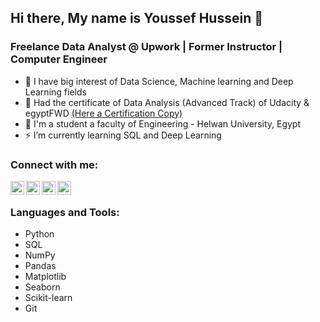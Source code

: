 ## Hi there, My name is Youssef Hussein 👋

### Freelance Data Analyst @ Upwork | Former Instructor | Computer Engineer

- 🥅 I have big interest of Data Science, Machine learning and Deep Learning fields
- 🌱 Had the certificate of Data Analysis (Advanced Track) of Udacity & egyptFWD [(Here a Certification Copy)](https://www.google.com/)
- 🔭 I'm a student a faculty of Engineering - Helwan University, Egypt
- ⚡ I’m currently learning SQL and Deep Learning

### Connect with me:
[<img align="left" width="22px" src="https://cdn.jsdelivr.net/npm/simple-icons@v3/icons/linkedin.svg" />][linkedin]
[<img align="left" width="22px" src="https://cdn.jsdelivr.net/npm/simple-icons@v3/icons/upwork.svg" />][upwork]
[<img align="left" width="22px" src="https://cdn.jsdelivr.net/npm/simple-icons@v3/icons/freelancer.svg" />][freelancer]
[<img align="left" width="22px" src="https://cdn.jsdelivr.net/npm/simple-icons@v3/icons/kaggle.svg" />][kaggle]


<br />

### Languages and Tools:
- Python
- SQL
- NumPy
- Pandas
- Matplotlib
- Seaborn
- Scikit-learn
- Git

<br />
<br />


[linkedin]: https://www.linkedin.com/in/just-youssef/
[upwork]: https://www.google.com/
[freelancer]: https://www.freelancer.com/u/justyoussef99/
[kaggle]: https://www.kaggle.com/justyoussef
[facebook]: https://www.facebook.com/just.johnny99/
[certificate]: https://www.google.com/
